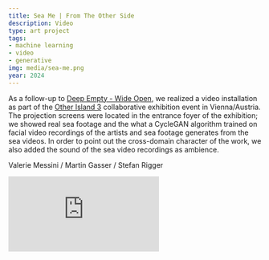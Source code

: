```yaml
---
title: Sea Me | From The Other Side
description: Video
type: art project
tags:
- machine learning
- video
- generative
img: media/sea-me.png
year: 2024
---
```


As a follow-up to [Deep Empty - Wide Open](/works/deep-empty-wide-open), we realized a video installation as part of the [Other Island 3](https://www.instagram.com/theotherisland2024/) collaborative exhibition event in Vienna/Austria. The projection screens were located in the entrance foyer of the exhibition; we showed real sea footage and the what a CycleGAN algorithm trained on facial video recordings of the artists and sea footage generates from the sea videos. In order to point out the cross-domain character of the work, we also added the sound of the sea video recordings as ambience.

Valerie Messini / Martin Gasser / Stefan Rigger

<div class="video-container">
<iframe class="video" src="https://www.youtube.com/embed/TzMFR95wC2Q?si=v_wlb2GGByGET7dM" title="YouTube video player" frameborder="0" allow="accelerometer; autoplay; clipboard-write; encrypted-media; gyroscope; picture-in-picture; web-share" allowfullscreen></iframe>
</div>
